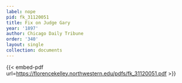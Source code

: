 ```yaml
---
label: nope
pid: fk_31120051
title: Fix on Judge Gary
year: '1897'
author: Chicago Daily Tribune
order: '340'
layout: single
collection: documents
---
```



{{< embed-pdf url=https://florencekelley.northwestern.edu/pdfs/fk_31120051.pdf >}}